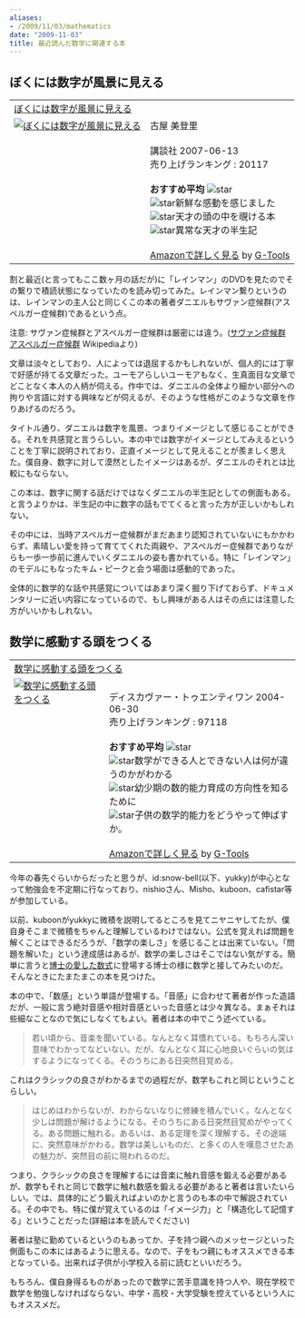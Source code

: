 ```yaml
---
aliases:
- /2009/11/03/mathematics
date: "2009-11-03"
title: 最近読んだ数学に関連する本
---
```

<h2>ぼくには数字が風景に見える</h2>
<table  class="g-tools_table"><tr><td colspan="2"><span class="g-tools_title"><a href="http://www.amazon.co.jp/%E3%81%BC%E3%81%8F%E3%81%AB%E3%81%AF%E6%95%B0%E5%AD%97%E3%81%8C%E9%A2%A8%E6%99%AF%E3%81%AB%E8%A6%8B%E3%81%88%E3%82%8B-D-%E3%82%BF%E3%83%A1%E3%83%83%E3%83%88/dp/4062139545%3FSubscriptionId%3D15SMZCTB9V8NGR2TW082%26tag%3D2004-05-22%26linkCode%3Dxm2%26camp%3D2025%26creative%3D165953%26creativeASIN%3D4062139545" target="_blank">ぼくには数字が風景に見える</a><img src='http://www.assoc-amazon.jp/e/ir?t=2004-05-22&l=ur2&o=9' width='1' height='1' border='0' alt='' /></span></td></tr><tr><td valign="top"><span class="g-tools_img"><a href="http://www.amazon.co.jp/%E3%81%BC%E3%81%8F%E3%81%AB%E3%81%AF%E6%95%B0%E5%AD%97%E3%81%8C%E9%A2%A8%E6%99%AF%E3%81%AB%E8%A6%8B%E3%81%88%E3%82%8B-D-%E3%82%BF%E3%83%A1%E3%83%83%E3%83%88/dp/4062139545%3FSubscriptionId%3D15SMZCTB9V8NGR2TW082%26tag%3D2004-05-22%26linkCode%3Dxm2%26camp%3D2025%26creative%3D165953%26creativeASIN%3D4062139545" target="_blank"><img src="http://ecx.images-amazon.com/images/I/51s2ct%2BbjnL._SL160_.jpg"  alt="ぼくには数字が風景に見える" /></a></span></td><td valign="top"><span class="g-tools_body">古屋 美登里 <br /><br />講談社  2007-06-13<br />売り上げランキング : 20117<br /><br /><strong>おすすめ平均  </strong><img src="http://g-images.amazon.com/images/G/01/detail/stars-4-5.gif" alt="star" /><br /><img src="http://g-images.amazon.com/images/G/01/detail/stars-5-0.gif" alt="star" />新鮮な感動を感じました<br /><img src="http://g-images.amazon.com/images/G/01/detail/stars-5-0.gif" alt="star" />天才の頭の中を覗ける本<br /><img src="http://g-images.amazon.com/images/G/01/detail/stars-4-0.gif" alt="star" />異常な天才の半生記<br /><br /><a href="http://www.amazon.co.jp/%E3%81%BC%E3%81%8F%E3%81%AB%E3%81%AF%E6%95%B0%E5%AD%97%E3%81%8C%E9%A2%A8%E6%99%AF%E3%81%AB%E8%A6%8B%E3%81%88%E3%82%8B-D-%E3%82%BF%E3%83%A1%E3%83%83%E3%83%88/dp/4062139545%3FSubscriptionId%3D15SMZCTB9V8NGR2TW082%26tag%3D2004-05-22%26linkCode%3Dxm2%26camp%3D2025%26creative%3D165953%26creativeASIN%3D4062139545" target="_blank">Amazonで詳しく見る</a></span><span class="g-tools_by"> by <a href="http://www.goodpic.com/mt/aws/index.html" >G-Tools</a></span></td></tr></table>

割と最近(と言ってもここ数ヶ月の話だが)に「レインマン」のDVDを見たのでその繋りで積読状態になっていたのを読み切ってみた。レインマン繋りというのは、レインマンの主人公と同じくこの本の著者ダニエルもサヴァン症候群(アスペルガー症候群)であるという点。

注意: サヴァン症候群とアスペルガー症候群は厳密には違う。(<a href="http://ja.wikipedia.org/wiki/%E3%82%B5%E3%83%B4%E3%82%A1%E3%83%B3%E7%97%87%E5%80%99%E7%BE%A4">サヴァン症候群</a> <a href="http://ja.wikipedia.org/wiki/%E3%82%A2%E3%82%B9%E3%83%9A%E3%83%AB%E3%82%AC%E3%83%BC%E7%97%87%E5%80%99%E7%BE%A4">アスペルガー症候群</a> Wikipediaより)

文章は淡々としており、人によっては退屈するかもしれないが、個人的には丁寧で好感が持てる文章だった。ユーモアらしいユーモアもなく、生真面目な文章でどことなく本人の人柄が伺える。作中では、ダニエルの全体より細かい部分への拘りや言語に対する興味などが伺えるが、そのような性格がこのような文章を作りあげるのだろう。

タイトル通り、ダニエルは数字を風景、つまりイメージとして感じることができる。それを共感覚と言うらしい。本の中では数字がイメージとしてみえるということを丁寧に説明されており、正直イメージとして見えることが羨ましく思えた。僕自身、数字に対して漠然としたイメージはあるが、ダニエルのそれとは比較にもならない。

この本は、数字に関する話だけではなくダニエルの半生記としての側面もある。と言うよりかは、半生記の中に数字の話もでてくると言った方が正しいかもしれない。

その中には、当時アスペルガー症候群がまだあまり認知されていないにもかかわらず、素晴しい愛を持って育ててくれた両親や、アスペルガー症候群でありながらも一歩一歩前に進んでいくダニエルの姿も書かれている。特に「レインマン」のモデルにもなったキム・ピークと会う場面は感動的であった。

全体的に数学的な話や共感覚についてはあまり深く掘り下げておらず、ドキュメンタリーに近い内容になっているので、もし興味がある人はその点には注意した方がいいかもしれない。

<h2>数学に感動する頭をつくる</h2>
<table  class="g-tools_table"><tr><td colspan="2"><span class="g-tools_title"><a href="http://www.amazon.co.jp/%E6%95%B0%E5%AD%A6%E3%81%AB%E6%84%9F%E5%8B%95%E3%81%99%E3%82%8B%E9%A0%AD%E3%82%92%E3%81%A4%E3%81%8F%E3%82%8B-%E6%A0%97%E7%94%B0-%E5%93%B2%E4%B9%9F/dp/4887593155%3FSubscriptionId%3D15SMZCTB9V8NGR2TW082%26tag%3D2004-05-22%26linkCode%3Dxm2%26camp%3D2025%26creative%3D165953%26creativeASIN%3D4887593155" target="_blank">数学に感動する頭をつくる</a><img src='http://www.assoc-amazon.jp/e/ir?t=2004-05-22&l=ur2&o=9' width='1' height='1' border='0' alt='' /></span></td></tr><tr><td valign="top"><span class="g-tools_img"><a href="http://www.amazon.co.jp/%E6%95%B0%E5%AD%A6%E3%81%AB%E6%84%9F%E5%8B%95%E3%81%99%E3%82%8B%E9%A0%AD%E3%82%92%E3%81%A4%E3%81%8F%E3%82%8B-%E6%A0%97%E7%94%B0-%E5%93%B2%E4%B9%9F/dp/4887593155%3FSubscriptionId%3D15SMZCTB9V8NGR2TW082%26tag%3D2004-05-22%26linkCode%3Dxm2%26camp%3D2025%26creative%3D165953%26creativeASIN%3D4887593155" target="_blank"><img src="http://ecx.images-amazon.com/images/I/517XMD43X8L._SL160_.jpg"  alt="数学に感動する頭をつくる" /></a></span></td><td valign="top"><span class="g-tools_body"><br />ディスカヴァー・トゥエンティワン  2004-06-30<br />売り上げランキング : 97118<br /><br /><strong>おすすめ平均  </strong><img src="http://g-images.amazon.com/images/G/01/detail/stars-4-0.gif" alt="star" /><br /><img src="http://g-images.amazon.com/images/G/01/detail/stars-5-0.gif" alt="star" />数学ができる人とできない人は何が違うのかがわかる<br /><img src="http://g-images.amazon.com/images/G/01/detail/stars-5-0.gif" alt="star" />幼少期の数的能力育成の方向性を知るために<br /><img src="http://g-images.amazon.com/images/G/01/detail/stars-2-0.gif" alt="star" />子供の数学的能力をどうやって伸ばすか。<br /><br /><a href="http://www.amazon.co.jp/%E6%95%B0%E5%AD%A6%E3%81%AB%E6%84%9F%E5%8B%95%E3%81%99%E3%82%8B%E9%A0%AD%E3%82%92%E3%81%A4%E3%81%8F%E3%82%8B-%E6%A0%97%E7%94%B0-%E5%93%B2%E4%B9%9F/dp/4887593155%3FSubscriptionId%3D15SMZCTB9V8NGR2TW082%26tag%3D2004-05-22%26linkCode%3Dxm2%26camp%3D2025%26creative%3D165953%26creativeASIN%3D4887593155" target="_blank">Amazonで詳しく見る</a></span><span class="g-tools_by"> by <a href="http://www.goodpic.com/mt/aws/index.html" >G-Tools</a></span></td></tr></table>

今年の春先ぐらいからだったと思うが、id:snow-bell(以下、yukky)が中心となって勉強会を不定期に行なっており、nishioさん、Misho、kuboon、cafistar等が参加している。

以前、kuboonがyukkyに微積を説明してるところを見てニヤニヤしてたが、僕自身そこまで微積をちゃんと理解しているわけではない。公式を覚えれば問題を解くことはできるだろうが、「数学の楽しさ」を感じることは出来ていない。「問題を解いた」という達成感はあるが、数学の楽しさはそこではない気がする。簡単に言うと<a href="http://www.amazon.co.jp/gp/product/410401303X?ie=UTF8&tag=2004-05-22&linkCode=as2&camp=247&creative=7399&creativeASIN=410401303X">博士の愛した数式</a><img src="http://www.assoc-amazon.jp/e/ir?t=2004-05-22&l=as2&o=9&a=410401303X" width="1" height="1" border="0" alt="" style="border:none !important; margin:0px !important;" />に登場する博士の様に数学と接してみたいのだ。そんなときにたまたまこの本を見つけた。

本の中で、「数感」という単語が登場する。「音感」に合わせて著者が作った造語だが、一般に言う絶対音感や相対音感といった音感とは少々異なる。まぁそれは些細なことなので気にしなくてもよい。著者は本の中でこう述べている。

<blockquote>
若い頃から、音楽を聞いている。なんとなく耳慣れている。もちろん深い意味でわかってなどいない。だが、なんとなく耳に心地良いぐらいの気はするようになってくる。そのうちにある日突然目覚める。
</blockquote>

これはクラシックの良さがわかるまでの過程だが、数学もこれと同じということらしい。

<blockquote>
はじめはわからないが、わからないなりに修練を積んでいく。なんとなく少しは問題が解けるようになる。そのうちにある日突然目覚めがやってくる。ある問題に触れる。あるいは、ある定理を深く理解する。その途端に、突然意味がかわる。数学は美しいものだ、と多くの人を嘆息させたあの魅力が、突然目の前に現われるのだ。
</blockquote>

つまり、クラシックの良さを理解するには音楽に触れ音感を鍛える必要があるが、数学もそれと同じで数学に触れ数感を鍛える必要があると著者は言いたいらしい。では、具体的にどう鍛えればよいのかと言うのも本の中で解説されている。その中でも、特に僕が覚えているのは「イメージ力」と「構造化して記憶する」ということだった(詳細は本を読んでください)

著者は塾に勤めているというのもあってか、子を持つ親へのメッセージといった側面もこの本にはあるように思える。なので、子をもつ親にもオススメできる本となっている。出来れば子供が小学校入る前に読むといいだろう。

もちろん、僕自身得るものがあったので数学に苦手意識を持つ人や、現在学校で数学を勉強しなければならない、中学・高校・大学受験を控えているという人にもオススメだ。